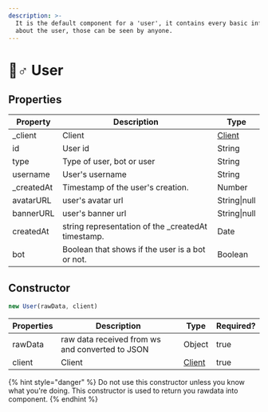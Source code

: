 ```yaml
---
description: >-
  It is the default component for a 'user', it contains every basic information
  about the user, those can be seen by anyone.
---
```


# 🙇♂ User

## Properties

| Property    | Description                                         | Type                                         |
| ----------- | --------------------------------------------------- | -------------------------------------------- |
| \_client    | Client                                              | [Client](client.md) |
| id          | User id                                             | String                                       |
| type        | Type of user, bot or user                           | String                                       |
| username    | User's username                                     | String                                       |
| \_createdAt | Timestamp of the user's creation.                   | Number                                       |
| avatarURL   | user's avatar url                                   | String\|null                                 |
| bannerURL   | user's banner url                                   | String\|null                                 |
| createdAt   | string representation of the \_createdAt timestamp. | Date                                         |
| bot         | Boolean that shows if the user is a bot or not.     | Boolean                                      |

## Constructor

```javascript
new User(rawData, client)
```

| Properties | Description                                     | Type                                         | Required? |
| ---------- | ----------------------------------------------- | -------------------------------------------- | --------- |
| rawData    | raw data received from ws and converted to JSON | Object                                       | true      |
| client     | Client                                          | [Client](client.md) | true      |

{% hint style="danger" %}
Do not use this constructor unless you know what you're doing. This constructor is used to return you rawdata into component.
{% endhint %}
